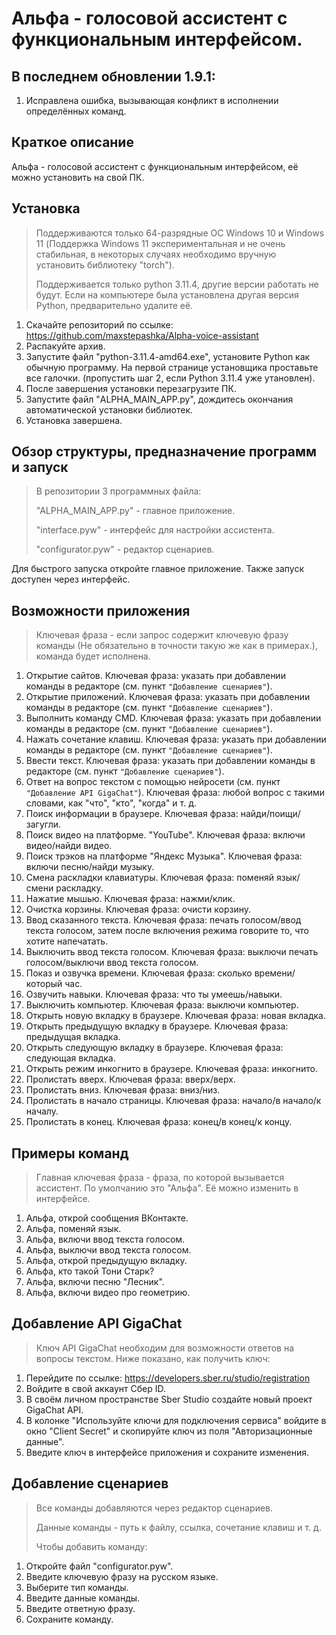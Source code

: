 # Альфа - голосовой ассистент с функциональным интерфейсом.

## В последнем обновлении 1.9.1:
1) Исправлена ошибка, вызывающая конфликт в исполнении определённых команд.

## Краткое описание
Альфа - голосовой ассистент с функциональным интерфейсом, её можно установить на свой ПК.

## Установка
> Поддерживаются только 64-разрядные ОС Windows 10 и Windows 11 (Поддержка Windows 11 экспериментальная и не очень стабильная, в некоторых случаях необходимо вручную установить библиотеку "torch").
>
> Поддерживается только python 3.11.4, другие версии работать не будут. Если на компьютере была установлена другая версия Python, предварительно удалите её.

1) Скачайте репозиторий по ссылке: https://github.com/maxstepashka/Alpha-voice-assistant
2) Распакуйте архив.
3) Запустите файл "python-3.11.4-amd64.exe", установите Python как обычную программу. На первой странице установщика проставьте все галочки. (пропустить шаг 2, если Python 3.11.4 уже утановлен).
4) После завершения установки перезагрузите ПК.
5) Запустите файл "ALPHA_MAIN_APP.py", дождитесь окончания автоматической установки библиотек.
6) Установка завершена.

## Обзор структуры, предназначение программ и запуск
> В репозитории 3 программных файла:
>
> "ALPHA_MAIN_APP.py" - главное приложение.
>
> "interface.pyw" - интерфейс для настройки ассистента.
>
> "configurator.pyw" - редактор сценариев.

Для быстрого запуска откройте главное приложение. Также запуск доступен через интерфейс.

## Возможности приложения
> Ключевая фраза - если запрос содержит ключевую фразу команды (Не обязательно в точности такую же как в примерах.), команда будет исполнена.

1) Открытие сайтов. Ключевая фраза: указать при добавлении команды в редакторе (см. пункт ```"Добавление сценариев"```).
2) Открытие приложений. Ключевая фраза: указать при добавлении команды в редакторе (см. пункт ```"Добавление сценариев"```).
3) Выполнить команду CMD. Ключевая фраза: указать при добавлении команды в редакторе (см. пункт ```"Добавление сценариев"```).
4) Нажать сочетание клавиш. Ключевая фраза: указать при добавлении команды в редакторе (см. пункт ```"Добавление сценариев"```).
5) Ввести текст. Ключевая фраза: указать при добавлении команды в редакторе (см. пункт ```"Добавление сценариев"```).
6) Ответ на вопрос текстом с помощью нейросети (см. пункт ```"Добавление API GigaChat"```). Ключевая фраза: любой вопрос с такими словами, как "что", "кто", "когда" и т. д.
7) Поиск информации в браузере. Ключевая фраза: найди/поищи/загугли.
8) Поиск видео на платформе. "YouTube". Ключевая фраза: включи видео/найди видео.
9) Поиск трэков на платформе "Яндекс Музыка". Ключевая фраза: включи песню/найди музыку.
10) Смена раскладки клавиатуры. Ключевая фраза: поменяй язык/смени раскладку.
11) Нажатие мышью. Ключевая фраза: нажми/клик.
12) Очистка корзины. Ключевая фраза: очисти корзину.
13) Ввод сказанного текста. Ключевая фраза: печать голосом/ввод текста голосом, затем после включения режима говорите то, что хотите напечатать.
14) Выключить ввод текста голосом. Ключевая фраза: выключи печать голосом/выключи ввод текста голосом.
15) Показ и озвучка времени. Ключевая фраза: сколько времени/который час.
16) Озвучить навыки. Ключевая фраза: что ты умеешь/навыки.
17) Выключить компьютер. Ключевая фраза: выключи компьютер.
18) Открыть новую вкладку в браузере. Ключевая фраза: новая вкладка.
19) Открыть предыдущую вкладку в браузере. Ключевая фраза: предыдущая вкладка.
20) Открыть следующую вкладку в браузере. Ключевая фраза: следующая вкладка.
21) Открыть режим инкогнито в браузере. Ключевая фраза: инкогнито.
22) Пролистать вверх. Ключевая фраза: вверх/верх.
23) Пролистать вниз. Ключевая фраза: вниз/низ.
24) Пролистать в начало страницы. Ключевая фраза: начало/в начало/к началу.
25) Пролистать в конец. Ключевая фраза: конец/в конец/к концу.

## Примеры команд
> Главная ключевая фраза - фраза, по которой вызывается ассистент. По умолчанию это "Альфа". Её можно изменить в интерфейсе.
1) Альфа, открой сообщения ВКонтакте.
2) Альфа, поменяй язык.
3) Альфа, включи ввод текста голосом.
4) Альфа, выключи ввод текста голосом.
5) Альфа, открой предыдущую вкладку.
6) Альфа, кто такой Тони Старк?
7) Альфа, включи песню "Лесник".
8) Альфа, включи видео про геометрию.

## Добавление API GigaChat

> Ключ API GigaChat необходим для возможности ответов на вопросы текстом. Ниже показано, как получить ключ:

1) Перейдите по ссылке: https://developers.sber.ru/studio/registration
2) Войдите в свой аккаунт Сбер ID.
3) В своём личном пространстве Sber Studio создайте новый проект GigaChat API.
4) В колонке "Используйте ключи для подключения сервиса" войдите в окно "Client Secret" и скопируйте ключ из поля "Авторизационные данные".
5) Введите ключ в интерфейсе приложения и сохраните изменения.

## Добавление сценариев

> Все команды добавляются через редактор сценариев.
> 
> Данные команды - путь к файлу, ссылка, сочетание клавиш и т. д.
>
> Чтобы добавить команду:

1) Откройте файл "configurator.pyw". 
2) Введите ключевую фразу на русском языке.
3) Выберите тип команды. 
4) Введите данные команды.
5) Введите ответную фразу.
6) Сохраните команду.